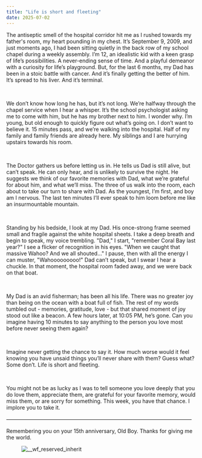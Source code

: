 ```yaml
---
title: "Life is short and fleeting"
date: 2025-07-02
---
```


<p id="">The antiseptic smell of the hospital corridor hit me as I rushed towards my father's room, my heart pounding in my chest. It’s September 9, 2009, and just moments ago, I had been sitting quietly in the back row of my school chapel during a weekly assembly. I’m 12, an idealistic kid with a keen grasp of life’s possibilities. A never-ending sense of time. And a playful demeanor with a curiosity for life’s playground. But, for the last 6 months, my Dad has been in a stoic battle with cancer. And it’s finally getting the better of him. It’s spread to his liver. And it’s terminal.</p><p>‍</p><p id="">We don’t know how long he has, but it’s not long. We’re halfway through the chapel service when I hear a whisper. It’s the school psychologist asking me to come with him, but he has my brother next to him. I wonder why. I’m young, but old enough to quickly figure out what’s going on. I don’t want to believe it. 15 minutes pass, and we’re walking into the hospital. Half of my family and family friends are already here. My siblings and I are hurrying upstairs towards his room.</p><p>‍</p><p id="">The Doctor gathers us before letting us in. He tells us Dad is still alive, but can’t speak. He can only hear, and is unlikely to survive the night. He suggests we think of our favorite memories with Dad, what we’re grateful for about him, and what we’ll miss. The three of us walk into the room, each about to take our turn to share with Dad. As the youngest, I’m first, and boy am I nervous. The last ten minutes I’ll ever speak to him loom before me like an insurmountable mountain.</p><p>‍</p><p id="">Standing by his bedside, I look at my Dad. His once-strong frame seemed small and fragile against the white hospital sheets. I take a deep breath and begin to speak, my voice trembling. "Dad," I start, "remember Coral Bay last year?" I see a flicker of recognition in his eyes. "When we caught that massive Wahoo? And we all shouted..." I pause, then with all the energy I can muster, "Wahooooooooo!" Dad can’t speak, but I swear I hear a chuckle. In that moment, the hospital room faded away, and we were back on that boat. </p><p>‍</p><p id="">My Dad is an avid fisherman; has been all his life. There was no greater joy than being on the ocean with a boat full of fish. The rest of my words tumbled out - memories, gratitude, love - but that shared moment of joy stood out like a beacon. A few hours later, at 10:05 PM, he’s gone. Can you imagine having 10 minutes to say anything to the person you love most before never seeing them again?</p><p>‍</p><p id="">Imagine never getting the chance to say it. How much worse would it feel knowing you have unsaid things you’ll never share with them? Guess what? Some don’t. Life is short and fleeting. </p><p>‍</p><p id="">You might not be as lucky as I was to tell someone you love deeply that you do love them, appreciate them, are grateful for your favorite memory, would miss them, or are sorry for something. This week, you have that chance. I implore you to take it.</p><p id="">———————————————————————————————————</p><p id="">Remembering you on your 15th anniversary, Old Boy. Thanks for giving me the world.</p><figure id="" class="w-richtext-figure-type-image w-richtext-align-center" data-rt-type="image" data-rt-align="center"><div id=""><img src="https://cdn.prod.website-files.com/63fd511e232de229bfe66c52/66fce048b66eda9ecd2f5332_66fce0328c13b631dcb0fb1b_Dad%2520and%2520me.png" loading="lazy" alt="__wf_reserved_inherit" width="auto" height="auto" id=""></div></figure>